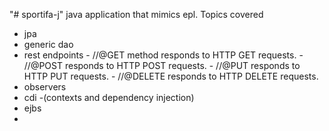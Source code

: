 "# sportifa-j" 
java application that mimics epl. Topics covered
 - jpa
 - generic dao
 - rest endpoints
        -  //@GET method responds to HTTP GET requests.
        -  //@POST responds to HTTP POST requests.
        - //@PUT responds to HTTP PUT requests.
        - //@DELETE responds to HTTP DELETE requests.
 - observers
 - cdi -(contexts and dependency injection)
 - ejbs
 - 